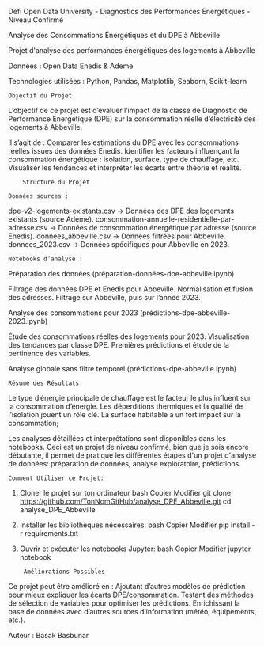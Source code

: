 Défi Open Data University - Diagnostics des Performances Energétiques - Niveau Confirmé

Analyse des Consommations Énergétiques et du DPE à Abbeville

Projet d'analyse des performances énergétiques des logements à Abbeville

Données : Open Data Enedis & Ademe

Technologies utilisées : Python, Pandas, Matplotlib, Seaborn, Scikit-learn

    Objectif du Projet
L’objectif de ce projet est d’évaluer l’impact de la classe de Diagnostic de Performance Énergétique (DPE) sur la consommation réelle d’électricité des logements à Abbeville.

Il s’agit de :
Comparer les estimations du DPE avec les consommations réelles issues des données Enedis.
Identifier les facteurs influençant la consommation énergétique : isolation, surface, type de chauffage, etc.
Visualiser les tendances et interpréter les écarts entre théorie et réalité.

        Structure du Projet

    Données sources :

dpe-v2-logements-existants.csv → Données des DPE des logements existants (source Ademe).
consommation-annuelle-residentielle-par-adresse.csv → Données de consommation énergétique par adresse (source Enedis).
donnees_abbeville.csv → Données filtrées pour Abbeville.
donnees_2023.csv → Données spécifiques pour Abbeville en 2023.

    Notebooks d’analyse :
    
  Préparation des données (préparation-données-dpe-abbeville.ipynb)

Filtrage des données DPE et Enedis pour Abbeville.
Normalisation et fusion des adresses.
Filtrage sur Abbeville, puis sur l’année 2023.

  Analyse des consommations pour 2023 (prédictions-dpe-abbeville-2023.ipynb)

Étude des consommations réelles des logements pour 2023.
Visualisation des tendances par classe DPE.
Premières prédictions et étude de la pertinence des variables.

  Analyse globale sans filtre temporel (prédictions-dpe-abbeville.ipynb)

    Résumé des Résultats

 Le type d’énergie principale de chauffage est le facteur le plus influent sur la consommation d’énergie.
 Les déperditions thermiques et la qualité de l’isolation jouent un rôle clé.
 La surface habitable a un fort impact sur la consommation;

Les analyses détaillées et interprétations sont disponibles dans les notebooks.
Ceci est un projet de niveau confirmé, bien que je sois encore débutante, il permet de pratique les différentes étapes d'un projet d'analyse de données: préparation de données, analyse exploratoire, prédictions.

    Comment Utiliser ce Projet:

1) Cloner le projet sur ton ordinateur
bash
Copier
Modifier
git clone https://github.com/TonNomGitHub/analyse_DPE_Abbeville.git
cd analyse_DPE_Abbeville

2) Installer les bibliothèques nécessaires:
bash
Copier
Modifier
pip install -r requirements.txt

3) Ouvrir et exécuter les notebooks Jupyter:
bash
Copier
Modifier
jupyter notebook

        Améliorations Possibles

Ce projet peut être amélioré en :
Ajoutant d’autres modèles de prédiction pour mieux expliquer les écarts DPE/consommation.
Testant des méthodes de sélection de variables pour optimiser les prédictions.
Enrichissant la base de données avec d’autres sources d’information (météo, équipements, etc.).


Auteur : Basak Basbunar






